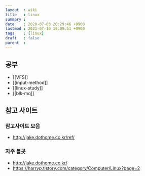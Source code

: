 ```yaml
---
layout  : wiki
title   : linux
summary :
date    : 2020-07-03 20:29:46 +0900
lastmod : 2021-07-10 19:09:51 +0900
tags    : [linux]
draft   : false
parent  :
---
```


## 공부
 * [[VFS]]
 * [[input-method]]
 * [[linux-study]]
 * [[blk-mq]]

## 참고 사이트
### 참고사이트 모음
 * http://jake.dothome.co.kr/ref/

### 자주 볼곳
 * http://jake.dothome.co.kr/
 * https://harryp.tistory.com/category/Computer/Linux?page=2
